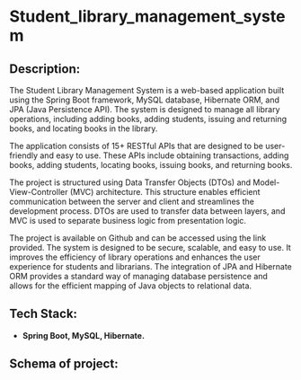 # Student_library_management_system

## Description:

The Student Library Management System is a web-based application built using the Spring Boot framework, MySQL database, 
Hibernate ORM, and JPA (Java Persistence API). The system is designed to manage all library operations, including adding books, 
adding students, issuing and returning books, and locating books in the library.

The application consists of 15+ RESTful APIs that are designed to be user-friendly and easy to use. These APIs include obtaining transactions, 
adding books, adding students, locating books, issuing books, and returning books.

The project is structured using Data Transfer Objects (DTOs) and Model-View-Controller (MVC) architecture. This structure enables
efficient communication between the server and client and streamlines the development process. DTOs are used to transfer data between 
layers, and MVC is used to separate business logic from presentation logic.

The project is available on Github and can be accessed using the link provided. The system is designed to be secure, scalable, and 
easy to use. It improves the efficiency of library operations and enhances the user experience for students and librarians. 
The integration of JPA and Hibernate ORM provides a standard way of managing database persistence and allows for the efficient mapping of 
Java objects to relational data.


## Tech Stack:
* **Spring Boot, MySQL, Hibernate.** 


## Schema of project:

